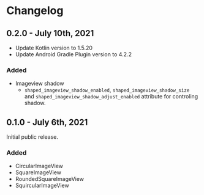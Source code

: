 # Changelog

## 0.2.0 - July 10th, 2021

- Update Kotlin version to 1.5.20
- Update Android Gradle Plugin version to 4.2.2

### Added

- Imageview shadow
    - `shaped_imageview_shadow_enabled`, `shaped_imageview_shadow_size` and `shaped_imageview_shadow_adjust_enabled` attribute for controling shadow.

## 0.1.0 - July 6th, 2021

Initial public release.

### Added

- CircularImageView
- SquareImageView
- RoundedSquareImageView
- SquircularImageView